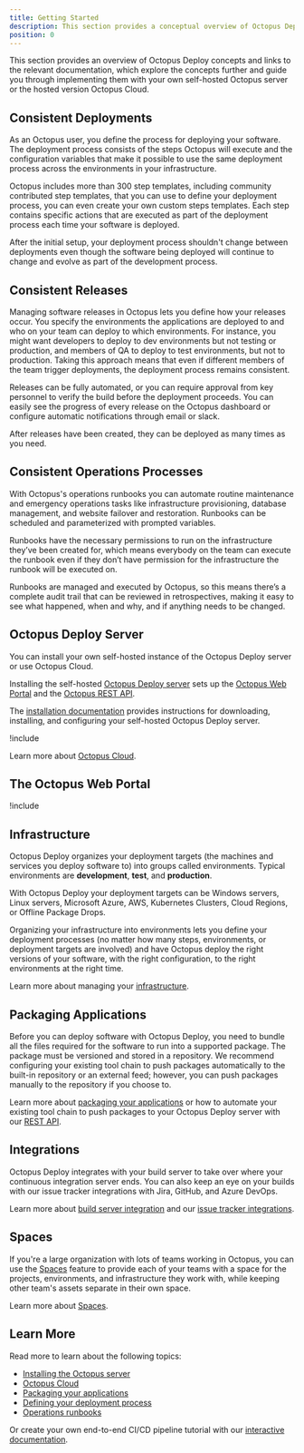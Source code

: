 ```yaml
---
title: Getting Started
description: This section provides a conceptual overview of Octopus Deploy.
position: 0
---
```


This section provides an overview of Octopus Deploy concepts and links to the relevant documentation, which explore the concepts further and guide you through implementing them with your own self-hosted Octopus server or the hosted version Octopus Cloud.

## Consistent Deployments

As an Octopus user, you define the process for deploying your software. The deployment process consists of the steps Octopus will execute and the configuration variables that make it possible to use the same deployment process across the environments in your infrastructure.

Octopus includes more than 300 step templates, including community contributed step templates, that you can use to define your deployment process, you can even create your own custom steps templates. Each step contains specific actions that are executed as part of the deployment process each time your software is deployed.

After the initial setup, your deployment process shouldn't change between deployments even though the software being deployed will continue to change and evolve as part of the development process.

## Consistent Releases

Managing software releases in Octopus lets you define how your releases occur. You specify the environments the applications are deployed to and who on your team can deploy to which environments. For instance, you might want developers to deploy to dev environments but not testing or production, and members of QA to deploy to test environments, but not to production. Taking this approach means that even if different members of the team trigger deployments, the deployment process remains consistent.

Releases can be fully automated, or you can require approval from key personnel to verify the build before the deployment proceeds. You can easily see the progress of every release on the Octopus dashboard or configure automatic notifications through email or slack.

After releases have been created, they can be deployed as many times as you need.

## Consistent Operations Processes

With Octopus's operations runbooks you can automate routine maintenance and emergency operations tasks like infrastructure provisioning, database management, and website failover and restoration. Runbooks can be scheduled and parameterized with prompted variables.

Runbooks have the necessary permissions to run on the infrastructure they’ve been created for, which means everybody on the team can execute the runbook even if they don’t have permission for the infrastructure the runbook will be executed on.

Runbooks are managed and executed by Octopus, so this means there’s a complete audit trail that can be reviewed in retrospectives, making it easy to see what happened, when and why, and if anything needs to be changed.

## Octopus Deploy Server

You can install your own self-hosted instance of the Octopus Deploy server or use Octopus Cloud.

Installing the self-hosted [Octopus Deploy server](/docs/installation/index.md) sets up the [Octopus Web Portal](/docs/getting-started.md#the-octopus-web-portal) and the [Octopus REST API](/docs/octopus-rest-api/index.md).

The [installation documentation](/docs/installation/index.md) provides instructions for downloading, installing, and configuring your self-hosted Octopus Deploy server.

!include <octopus-cloud>

Learn more about [Octopus Cloud](/docs/octopus-cloud/index.md).

## The Octopus Web Portal

!include <octopus-web-portal>

## Infrastructure

Octopus Deploy organizes your deployment targets (the machines and services you deploy software to) into groups called environments. Typical environments are **development**, **test**, and **production**.

With Octopus Deploy your deployment targets can be Windows servers, Linux servers, Microsoft Azure, AWS, Kubernetes Clusters, Cloud Regions, or Offline Package Drops.

Organizing your infrastructure into environments lets you define your deployment processes (no matter how many steps, environments, or deployment targets are involved) and have Octopus deploy the right versions of your software, with the right configuration, to the right environments at the right time.

Learn more about managing your [infrastructure](/docs/infrastructure/index.md).

## Packaging Applications

Before you can deploy software with Octopus Deploy, you need to bundle all the files required for the software to run into a supported package. The package must be versioned and stored in a repository. We recommend configuring your existing tool chain to push packages automatically to the built-in repository or an external feed; however, you can push packages manually to the repository if you choose to.

Learn more about [packaging your applications](/docs/packaging-applications/index.md) or how to automate your existing tool chain to push packages to your Octopus Deploy server with our [REST API](/docs/octopus-rest-api/index.md).

## Integrations

Octopus Deploy integrates with your build server to take over where your continuous integration server ends. You can also keep an eye on your builds with our issue tracker integrations with Jira, GitHub, and Azure DevOps.

Learn more about [build server integration](/docs/packaging-applications/build-servers/index.md) and our [issue tracker integrations](/docs/release-management/issue-tracking/index.md).

## Spaces

If you're a large organization with lots of teams working in Octopus, you can use the [Spaces](/docs/administration/spaces/index.md) feature to provide each of your teams with a space for the projects, environments, and infrastructure they work with, while keeping other team's assets separate in their own space.

Learn more about [Spaces](/docs/administration/spaces/index.md).

## Learn More

Read more to learn about the following topics:

- [Installing the Octopus server](/docs/installation/index.md)
- [Octopus Cloud](/docs/octopus-cloud/index.md)
- [Packaging your applications](/docs/packaging-applications/index.md)
- [Defining your deployment process](/docs/deployment-process/index.md)
- [Operations runbooks](/docs/operations-runbooks/index.md)

Or create your own end-to-end CI/CD pipeline tutorial with our [interactive documentation](https://octopus.com/docs/guides).
